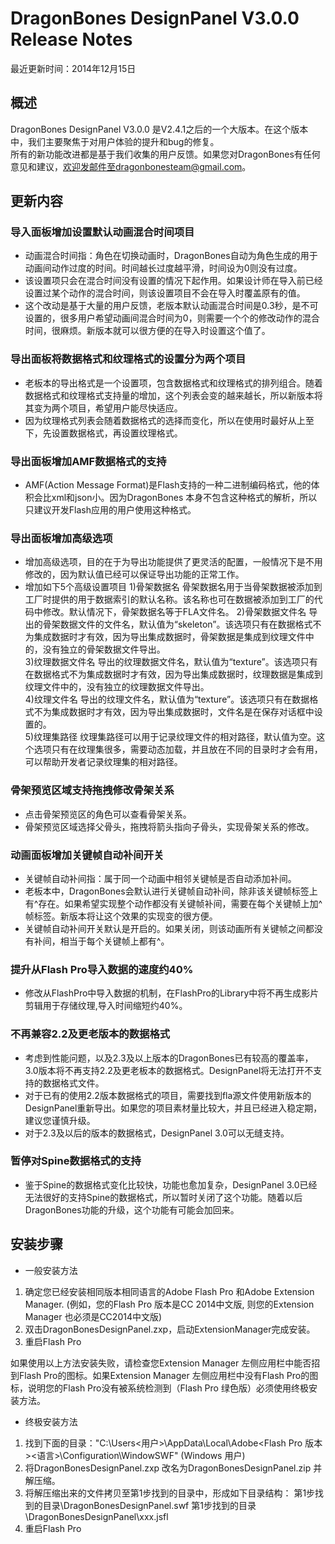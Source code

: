 ﻿DragonBones DesignPanel V3.0.0 Release Notes
======================
最近更新时间：2014年12月15日
## 概述
DragonBones DesignPanel V3.0.0 是V2.4.1之后的一个大版本。在这个版本中，我们主要聚焦于对用户体验的提升和bug的修复。  
所有的新功能改进都是基于我们收集的用户反馈。如果您对DragonBones有任何意见和建议，欢迎发邮件至dragonbonesteam@gmail.com。  

## 更新内容
### 导入面板增加设置默认动画混合时间项目  
* 动画混合时间指：角色在切换动画时，DragonBones自动为角色生成的用于动画间动作过度的时间。时间越长过度越平滑，时间设为0则没有过度。  
* 该设置项只会在混合时间没有设置的情况下起作用。如果设计师在导入前已经设置过某个动作的混合时间，则该设置项目不会在导入时覆盖原有的值。  
* 这个改动是基于大量的用户反馈，老版本默认动画混合时间是0.3秒，是不可设置的，很多用户希望动画间混合时间为0，则需要一个个的修改动作的混合时间，很麻烦。新版本就可以很方便的在导入时设置这个值了。  

### 导出面板将数据格式和纹理格式的设置分为两个项目
* 老板本的导出格式是一个设置项，包含数据格式和纹理格式的排列组合。随着数据格式和纹理格式支持量的增加，这个列表会变的越来越长，所以新版本将其变为两个项目，希望用户能尽快适应。  
* 因为纹理格式列表会随着数据格式的选择而变化，所以在使用时最好从上至下，先设置数据格式，再设置纹理格式。

### 导出面板增加AMF数据格式的支持
* AMF(Action Message Format)是Flash支持的一种二进制编码格式，他的体积会比xml和json小。因为DragonBones 本身不包含这种格式的解析，所以只建议开发Flash应用的用户使用这种格式。  

### 导出面板增加高级选项
* 增加高级选项，目的在于为导出功能提供了更灵活的配置，一般情况下是不用修改的，因为默认值已经可以保证导出功能的正常工作。
* 增加如下5个高级设置项目
1)骨架数据名
骨架数据名用于当骨架数据被添加到工厂时提供的用于数据索引的默认名称。该名称也可在数据被添加到工厂的代码中修改。默认情况下，骨架数据名等于FLA文件名。
2)骨架数据文件名
导出的骨架数据文件的文件名，默认值为“skeleton”。该选项只有在数据格式不为集成数据时才有效，因为导出集成数据时，骨架数据是集成到纹理文件中的，没有独立的骨架数据文件导出。  
3)纹理数据文件名
导出的纹理数据文件名，默认值为“texture”。该选项只有在数据格式不为集成数据时才有效，因为导出集成数据时，纹理数据是集成到纹理文件中的，没有独立的纹理数据文件导出。  
4)纹理文件名
导出的纹理文件名，默认值为“texture”。该选项只有在数据格式不为集成数据时才有效，因为导出集成数据时，文件名是在保存对话框中设置的。  
5)纹理集路径
纹理集路径可以用于记录纹理文件的相对路径，默认值为空。这个选项只有在纹理集很多，需要动态加载，并且放在不同的目录时才会有用，可以帮助开发者记录纹理集的相对路径。

### 骨架预览区域支持拖拽修改骨架关系
* 点击骨架预览区的角色可以查看骨架关系。
* 骨架预览区域选择父骨头，拖拽将箭头指向子骨头，实现骨架关系的修改。

### 动画面板增加关键帧自动补间开关
* 关键帧自动补间指：属于同一个动画中相邻关键帧是否自动添加补间。
* 老板本中，DragonBones会默认进行关键帧自动补间，除非该关键帧标签上有^存在。如果希望实现整个动作都没有关键帧补间，需要在每个关键帧上加^帧标签。新版本将让这个效果的实现变的很方便。
* 关键帧自动补间开关默认是开启的。如果关闭，则该动画所有关键帧之间都没有补间，相当于每个关键帧上都有^。

### 提升从Flash Pro导入数据的速度约40%
* 修改从FlashPro中导入数据的机制，在FlashPro的Library中将不再生成影片剪辑用于存储纹理,导入时间缩短约40%。

### 不再兼容2.2及更老版本的数据格式
* 考虑到性能问题，以及2.3及以上版本的DragonBones已有较高的覆盖率，3.0版本将不再支持2.2及更老板本的数据格式。DesignPanel将无法打开不支持的数据格式文件。
* 对于已有的使用2.2版本数据格式的项目，需要找到fla源文件使用新版本的DesignPanel重新导出。如果您的项目素材量比较大，并且已经进入稳定期，建议您谨慎升级。
* 对于2.3及以后的版本的数据格式，DesignPanel 3.0可以无缝支持。

### 暂停对Spine数据格式的支持
* 鉴于Spine的数据格式变化比较快，功能也愈加复杂，DesignPanel 3.0已经无法很好的支持Spine的数据格式，所以暂时关闭了这个功能。随着以后DragonBones功能的升级，这个功能有可能会加回来。  

## 安装步骤
* 一般安装方法
1. 确定您已经安装相同版本相同语言的Adobe Flash Pro 和Adobe Extension Manager. (例如，您的Flash Pro 版本是CC 2014中文版, 则您的Extension Manager 也必须是CC2014中文版)  
2. 双击DragonBonesDesignPanel.zxp，启动ExtensionManager完成安装。
3. 重启Flash Pro

如果使用以上方法安装失败，请检查您Extension Manager 左侧应用栏中能否招到Flash Pro的图标。如果Extension Manager 左侧应用栏中没有Flash Pro的图标，说明您的Flash Pro没有被系统检测到（Flash Pro 绿色版）必须使用终极安装方法。 

* 终极安装方法
1. 找到下面的目录："C:\Users\<用户>\AppData\Local\Adobe\<Flash Pro 版本>\<语言>\Configuration\WindowSWF" (Windows 用户)
2. 将DragonBonesDesignPanel.zxp 改名为DragonBonesDesignPanel.zip 并解压缩。
3. 将解压缩出来的文件拷贝至第1步找到的目录中，形成如下目录结构：
第1步找到的目录\DragonBonesDesignPanel.swf
第1步找到的目录\DragonBonesDesignPanel\xxx.jsfl
4. 重启Flash Pro

